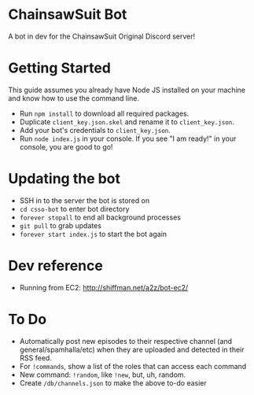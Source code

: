 # ChainsawSuit Bot

A bot in dev for the ChainsawSuit Original Discord server!

# Getting Started

This guide assumes you already have Node JS installed on your machine and know how to use the command line.

- Run `npm install` to download all required packages.
- Duplicate `client_key.json.skel` and rename it to `client_key.json`.
- Add your bot's credentials to  `client_key.json`.
- Run `node index.js` in your console. If you see "I am ready!" in your console, you are good to go!

# Updating the bot

- SSH in to the server the bot is stored on
- `cd csso-bot` to enter bot directory
- `forever stopall` to end all background processes
- `git pull` to grab updates
- `forever start index.js` to start the bot again

# Dev reference

- Running from EC2: http://shiffman.net/a2z/bot-ec2/

# To Do

- Automatically post new episodes to their respective channel (and general/spamhalla/etc) when they are uploaded and detected in their RSS feed.
- For `!commands`, show a list of the roles that can access each command 
- New command: `!random`, like `!new`, but, uh, random.
- Create `/db/channels.json` to make the above to-do easier
